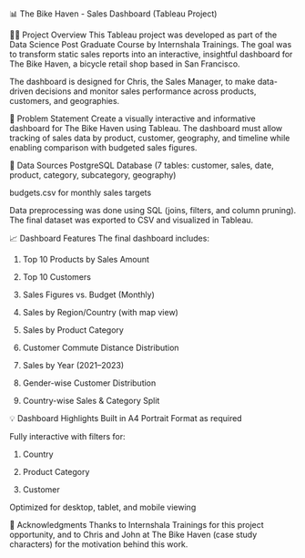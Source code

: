 📊 The Bike Haven - Sales Dashboard (Tableau Project)

🚴‍♂️ Project Overview
This Tableau project was developed as part of the Data Science Post Graduate Course by Internshala Trainings. The goal was to transform static sales reports into an interactive, insightful dashboard for The Bike Haven, a bicycle retail shop based in San Francisco.

The dashboard is designed for Chris, the Sales Manager, to make data-driven decisions and monitor sales performance across products, customers, and geographies.

📝 Problem Statement
Create a visually interactive and informative dashboard for The Bike Haven using Tableau. The dashboard must allow tracking of sales data by product, customer, geography, and timeline while enabling comparison with budgeted sales figures.

📂 Data Sources
PostgreSQL Database (7 tables: customer, sales, date, product, category, subcategory, geography)

budgets.csv for monthly sales targets

Data preprocessing was done using SQL (joins, filters, and column pruning). The final dataset was exported to CSV and visualized in Tableau.

📈 Dashboard Features
The final dashboard includes:

1) Top 10 Products by Sales Amount

2) Top 10 Customers

3) Sales Figures vs. Budget (Monthly)

4) Sales by Region/Country (with map view)

5) Sales by Product Category

6) Customer Commute Distance Distribution

7) Sales by Year (2021–2023)

8) Gender-wise Customer Distribution

9) Country-wise Sales & Category Split

💡 Dashboard Highlights
Built in A4 Portrait Format as required

Fully interactive with filters for:

1) Country

2) Product Category

3) Customer

Optimized for desktop, tablet, and mobile viewing


🙌 Acknowledgments
Thanks to Internshala Trainings for this project opportunity, and to Chris and John at The Bike Haven (case study characters) for the motivation behind this work.

